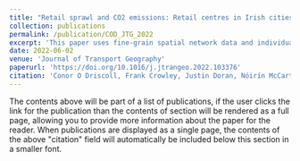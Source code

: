 ```yaml
---
title: "Retail sprawl and CO2 emissions: Retail centres in Irish cities"
collection: publications
permalink: /publication/COD_JTG_2022
excerpt: 'This paper uses fine-grain spatial network data and individual-level census data to examine how location-effects influence transport-related emissions and travel mode choice when shopping in Irelands five city regions.'
date: 2022-06-02
venue: 'Journal of Transport Geography'
paperurl: 'https://doi.org/10.1016/j.jtrangeo.2022.103376'
citation: 'Conor O Driscoll, Frank Crowley, Justin Doran, Nóirín McCarthy. 2022. Retail sprawl and CO2 emissions: Retail centres in Irish cities. Journal of Transport Geography, 102, 1-12.'
---
```


The contents above will be part of a list of publications, if the user clicks the link for the publication than the contents of section will be rendered as a full page, allowing you to provide more information about the paper for the reader. When publications are displayed as a single page, the contents of the above "citation" field will automatically be included below this section in a smaller font.
